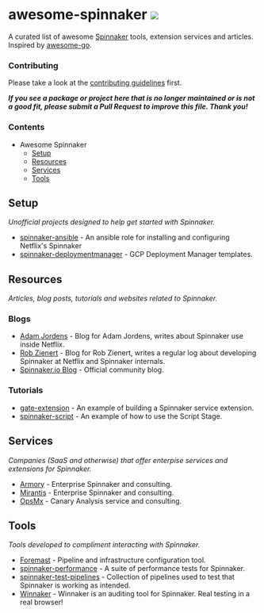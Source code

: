 # awesome-spinnaker [<img src="http://join.spinnaker.io/badge.svg">](http://join.spinnaker.io)

A curated list of awesome [Spinnaker](http://spinnaker.io) tools, extension 
services and articles. Inspired by [awesome-go](https://github.com/avelino/awesome-go).

### Contributing

Please take a look at the [contributing guidelines](CONTRIBUTING.md) first.

**_If you see a package or project here that is no longer maintained or is not a good fit,
please submit a Pull Request to improve this file. Thank you!_**

### Contents

* Awesome Spinnaker
  * [Setup](#setup)
  * [Resources](#resources)
  * [Services](#services)
  * [Tools](#tools)
  
## Setup

_Unofficial projects designed to help get started with Spinnaker._

* [spinnaker-ansible](https://github.com/AMeng/spinnaker-ansible) - An ansible role for installing and configuring Netflix's Spinnaker
* [spinnaker-deploymentmanager](https://github.com/GoogleCloudPlatform/spinnaker-deploymentmanager) - GCP Deployment Manager templates.

## Resources

_Articles, blog posts, tutorials and websites related to Spinnaker._

### Blogs

* [Adam Jordens](https://medium.com/@ajordens) - Blog for Adam Jordens, writes about Spinnaker use inside Netflix.
* [Rob Zienert](https://medium.com/@rizza) - Blog for Rob Zienert, writes a regular log about developing Spinnaker at Netflix and Spinnaker internals.
* [Spinnaker.io Blog](https://blog.spinnaker.io/) - Official community blog.

### Tutorials

* [gate-extension](https://github.com/ajordens/gate-extension) - An example of building a Spinnaker service extension.
* [spinnaker-script](https://github.com/j-oconnor/spinnaker-script) - An example of how to use the Script Stage.

## Services

_Companies (SaaS and otherwise) that offer enterpise services and extensions for Spinnaker._

* [Armory](http://www.armory.io/) - Enterprise Spinnaker and consulting.
* [Mirantis](https://www.mirantis.com/) - Enterprise Spinnaker and consulting.
* [OpsMx](http://opsmx.com/) - Canary Analysis service and consulting.

## Tools

_Tools developed to compliment interacting with Spinnaker._

* [Foremast](https://github.com/gogoair/foremast) - Pipeline and infrastructure configuration tool.
* [spinnaker-performance](https://github.com/ajordens/spinnaker-performance) - A suite of performance tests for Spinnaker.
* [spinnaker-test-pipelines](https://github.com/armory/spinnaker-test-pipelines) - Collection of pipelines used to test that Spinnaker is working as intended.
* [Winnaker](https://github.com/target/winnaker) - Winnaker is an auditing tool for Spinnaker. Real testing in a real browser!
